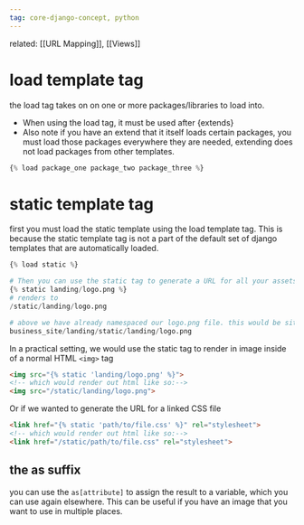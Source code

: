 ```yaml
---
tag: core-django-concept, python
---
```

related: [[URL Mapping]], [[Views]]

# load template tag
the load tag takes on on one or more packages/libraries to load into.
- When using the load tag, it must be used after {extends}
- Also note if you have an extend that it itself loads certain packages, you must load those packages everywhere they are needed, extending does not load packages from other templates.
```python
{% load package_one package_two package_three %}
```

# static template tag
first you must load the static template using the load template tag. This is because the static template tag is not a part of the default set of django templates that are automatically loaded.
```python
{% load static %}

# Then you can use the static tag to generate a URL for all your assets
{% static landing/logo.png %}
# renders to
/static/landing/logo.png

# above we have already namespaced our logo.png file. this would be sitting in:
business_site/landing/static/landing/logo.png
```

In a practical setting, we would use the static tag to render in image inside of a normal HTML 
`<img>` tag
```html
<img src="{% static 'landing/logo.png' %}">
<!-- which would render out html like so:-->
<img src="/static/landing/logo.png">
```

Or if we wanted to generate the URL for a linked CSS file
```html
<link href="{% static 'path/to/file.css' %}" rel="stylesheet">
<!-- which would render out html like so:-->
<link href="/static/path/to/file.css" rel="stylesheet">
```

## the as suffix

you can use the `as[attribute]` to assign the result to a variable, which you can use again elsewhere. This can be useful if you have an image that you want to use in multiple places. 